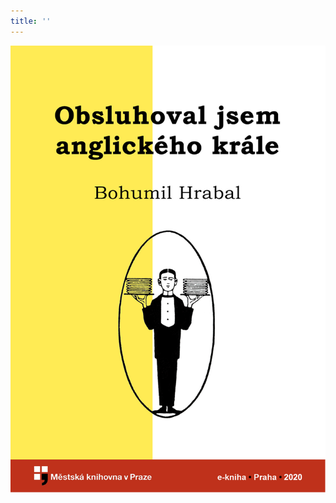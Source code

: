 ```yaml
---
title: ''
---
```


![obalka_obsluhoval_jsem_anglickeho_krale.jpg](./resources/obalka_obsluhoval_jsem__fmt.png)
